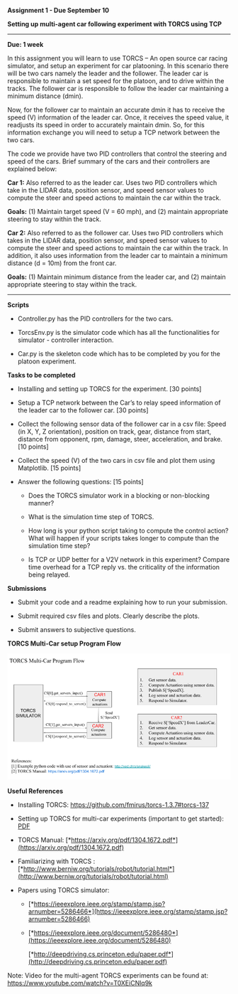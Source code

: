 **Assignment 1 - Due September 10**

**Setting up multi-agent car following experiment with TORCS using TCP**

******************

**Due: 1 week**

In this assignment you will learn to use TORCS – An open source car
racing simulator, and setup an experiment for car platooning. In this
scenario there will be two cars namely the leader and the follower. The
leader car is responsible to maintain a set speed for the platoon, and
to drive within the tracks. The follower car is responsible to follow
the leader car maintaining a minimum distance (dmin).

Now, for the follower car to maintain an accurate dmin it has to receive
the speed (V) information of the leader car. Once, it receives the speed
value, it readjusts its speed in order to accurately maintain dmin. So,
for this information exchange you will need to setup a TCP network
between the two cars.

The code we provide have two PID controllers that control
the steering and speed of the cars. Brief summary of the cars and their
controllers are explained below:

**Car 1:** Also referred to as the leader car. Uses two PID controllers
which take in the LIDAR data, position sensor, and speed sensor values
to compute the steer and speed actions to maintain the car within the
track.

**Goals:** (1) Maintain target speed (V = 60 mph), and (2) maintain
appropriate steering to stay within the track.

**Car 2:** Also referred to as the follower car. Uses two PID
controllers which takes in the LIDAR data, position sensor, and speed
sensor values to compute the steer and speed actions to maintain the car
within the track. In addition, it also uses information from the leader
car to maintain a minimum distance (d = 10m) from the front car.

**Goals:** (1) Maintain minimum distance from the leader car, and (2)
maintain appropriate steering to stay within the track.

*****

**Scripts** 
-   Controller.py has the PID controllers for the two cars.

-   TorcsEnv.py is the simulator code which has all the functionalities for simulator - controller interaction.

-   Car.py is the skeleton code which has to be completed by you for the platoon experiment.

**Tasks to be completed**

-   Installing and setting up TORCS for the experiment. \[30 points\]

-   Setup a TCP network between the Car’s to relay speed information of
    the leader car to the follower car. \[30 points\]

-   Collect the following sensor data of the follower car in a csv file: Speed (in X,
    Y, Z orientation), position on track, gear, distance from start,
    distance from opponent, rpm, damage, steer, acceleration, and brake.
    \[10 points\]

-   Collect the speed (V) of the two cars in csv file and plot them
    using Matplotlib. \[15 points\]

-   Answer the following questions: \[15 points\]

    -   Does the TORCS simulator work in a blocking or non-blocking
        manner?

    -   What is the simulation time step of TORCS.

    -   How long is your python script taking to compute the control
        action? What will happen if your scripts takes longer to compute
        than the simulation time step?

    -   Is TCP or UDP better for a V2V network in this experiment?
        Compare time overhead for a TCP reply vs. the criticality of the
        information being relayed.

**Submissions**

-   Submit your code and a readme explaining how to run your submission.

-   Submit required csv files and plots. Clearly describe the plots. 

-   Submit answers to subjective questions.

**TORCS Multi-Car setup Program Flow**

![Program Flow](https://github.com/vu-resilient-distributed-systems/assignment-1-fall-19/blob/master/TORCS%20Program%20Flow.png)

**Useful References**

-   Installing TORCS: https://github.com/fmirus/torcs-1.3.7#torcs-137

-   Setting up TORCS for multi-car experiments (important to get started): [PDF](https://github.com/vu-resilient-distributed-systems/assignment-1-fall-19/blob/master/Setting%20Up%20Multi-Car%20Experiments%20with%20TORCS.pdf)

-   TORCS Manual:
    [*https://arxiv.org/pdf/1304.1672.pdf*](https://arxiv.org/pdf/1304.1672.pdf)

-   Familiarizing with TORCS :
    [*http://www.berniw.org/tutorials/robot/tutorial.html*](http://www.berniw.org/tutorials/robot/tutorial.html)

-   Papers using TORCS simulator:

    -   [*https://ieeexplore.ieee.org/stamp/stamp.jsp?arnumber=5286466*](https://ieeexplore.ieee.org/stamp/stamp.jsp?arnumber=5286466)

    -   [*https://ieeexplore.ieee.org/document/5286480*](https://ieeexplore.ieee.org/document/5286480)

        [*http://deepdriving.cs.princeton.edu/paper.pdf*](http://deepdriving.cs.princeton.edu/paper.pdf)

Note: Video for the multi-agent TORCS experiments can be found at:
<https://www.youtube.com/watch?v=T0XEiCNlq9k>

